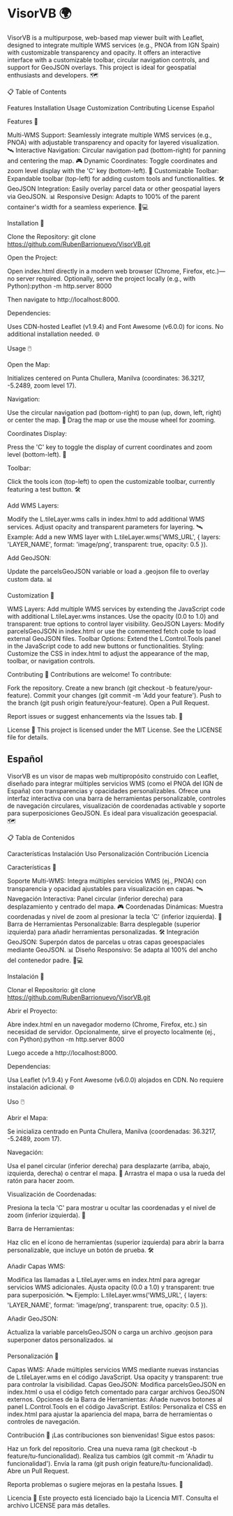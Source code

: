 # VisorVB 🌍
  
VisorVB is a multipurpose, web-based map viewer built with Leaflet, designed to integrate multiple WMS services (e.g., PNOA from IGN Spain) with customizable transparency and opacity. It offers an interactive interface with a customizable toolbar, circular navigation controls, and support for GeoJSON overlays. This project is ideal for geospatial enthusiasts and developers. 🗺️

📋 Table of Contents

Features
Installation
Usage
Customization
Contributing
License
Español


Features 🚀

Multi-WMS Support: Seamlessly integrate multiple WMS services (e.g., PNOA) with adjustable transparency and opacity for layered visualization. 🛰️
Interactive Navigation: Circular navigation pad (bottom-right) for panning and centering the map. 🎮
Dynamic Coordinates: Toggle coordinates and zoom level display with the 'C' key (bottom-left). 📍
Customizable Toolbar: Expandable toolbar (top-left) for adding custom tools and functionalities. 🛠️
GeoJSON Integration: Easily overlay parcel data or other geospatial layers via GeoJSON. 📊
Responsive Design: Adapts to 100% of the parent container's width for a seamless experience. 📱💻


Installation 🔧

Clone the Repository:
git clone https://github.com/RubenBarrionuevo/VisorVB.git


Open the Project:

Open index.html directly in a modern web browser (Chrome, Firefox, etc.)—no server required.
Optionally, serve the project locally (e.g., with Python):python -m http.server 8000

Then navigate to http://localhost:8000.


Dependencies:

Uses CDN-hosted Leaflet (v1.9.4) and Font Awesome (v6.0.0) for icons. No additional installation needed. 🌐




Usage 🖱️

Open the Map:

Initializes centered on Punta Chullera, Manilva (coordinates: 36.3217, -5.2489, zoom level 17).


Navigation:

Use the circular navigation pad (bottom-right) to pan (up, down, left, right) or center the map. 🧭
Drag the map or use the mouse wheel for zooming.


Coordinates Display:

Press the 'C' key to toggle the display of current coordinates and zoom level (bottom-left). 📍


Toolbar:

Click the tools icon (top-left) to open the customizable toolbar, currently featuring a test button. 🛠️


Add WMS Layers:

Modify the L.tileLayer.wms calls in index.html to add additional WMS services. Adjust opacity and transparent parameters for layering. 🛰️
Example: Add a new WMS layer with L.tileLayer.wms('WMS_URL', { layers: 'LAYER_NAME', format: 'image/png', transparent: true, opacity: 0.5 }).


Add GeoJSON:

Update the parcelsGeoJSON variable or load a .geojson file to overlay custom data. 📊




Customization 🎨

WMS Layers: Add multiple WMS services by extending the JavaScript code with additional L.tileLayer.wms instances. Use the opacity (0.0 to 1.0) and transparent: true options to control layer visibility.
GeoJSON Layers: Modify parcelsGeoJSON in index.html or use the commented fetch code to load external GeoJSON files.
Toolbar Options: Extend the L.Control.Tools panel in the JavaScript code to add new buttons or functionalities.
Styling: Customize the CSS in index.html to adjust the appearance of the map, toolbar, or navigation controls.


Contributing 🤝
Contributions are welcome! To contribute:

Fork the repository.
Create a new branch (git checkout -b feature/your-feature).
Commit your changes (git commit -m 'Add your feature').
Push to the branch (git push origin feature/your-feature).
Open a Pull Request.

Report issues or suggest enhancements via the Issues tab. 🐛

License 📜
This project is licensed under the MIT License. See the LICENSE file for details.

## Español
  
VisorVB es un visor de mapas web multipropósito construido con Leaflet, diseñado para integrar múltiples servicios WMS (como el PNOA del IGN de España) con transparencias y opacidades personalizables. Ofrece una interfaz interactiva con una barra de herramientas personalizable, controles de navegación circulares, visualización de coordenadas activable y soporte para superposiciones GeoJSON. Es ideal para visualización geoespacial. 🗺️

📋 Tabla de Contenidos

Características
Instalación
Uso
Personalización
Contribución
Licencia


Características 🚀

Soporte Multi-WMS: Integra múltiples servicios WMS (ej., PNOA) con transparencia y opacidad ajustables para visualización en capas. 🛰️
Navegación Interactiva: Panel circular (inferior derecha) para desplazamiento y centrado del mapa. 🎮
Coordenadas Dinámicas: Muestra coordenadas y nivel de zoom al presionar la tecla 'C' (inferior izquierda). 📍
Barra de Herramientas Personalizable: Barra desplegable (superior izquierda) para añadir herramientas personalizadas. 🛠️
Integración GeoJSON: Superpón datos de parcelas u otras capas geoespaciales mediante GeoJSON. 📊
Diseño Responsivo: Se adapta al 100% del ancho del contenedor padre. 📱💻


Instalación 🔧

Clonar el Repositorio:
git clone https://github.com/RubenBarrionuevo/VisorVB.git


Abrir el Proyecto:

Abre index.html en un navegador moderno (Chrome, Firefox, etc.) sin necesidad de servidor.
Opcionalmente, sirve el proyecto localmente (ej., con Python):python -m http.server 8000

Luego accede a http://localhost:8000.


Dependencias:

Usa Leaflet (v1.9.4) y Font Awesome (v6.0.0) alojados en CDN. No requiere instalación adicional. 🌐




Uso 🖱️

Abrir el Mapa:

Se inicializa centrado en Punta Chullera, Manilva (coordenadas: 36.3217, -5.2489, zoom 17).


Navegación:

Usa el panel circular (inferior derecha) para desplazarte (arriba, abajo, izquierda, derecha) o centrar el mapa. 🧭
Arrastra el mapa o usa la rueda del ratón para hacer zoom.


Visualización de Coordenadas:

Presiona la tecla 'C' para mostrar u ocultar las coordenadas y el nivel de zoom (inferior izquierda). 📍


Barra de Herramientas:

Haz clic en el ícono de herramientas (superior izquierda) para abrir la barra personalizable, que incluye un botón de prueba. 🛠️


Añadir Capas WMS:

Modifica las llamadas a L.tileLayer.wms en index.html para agregar servicios WMS adicionales. Ajusta opacity (0.0 a 1.0) y transparent: true para superposición. 🛰️
Ejemplo: L.tileLayer.wms('WMS_URL', { layers: 'LAYER_NAME', format: 'image/png', transparent: true, opacity: 0.5 }).


Añadir GeoJSON:

Actualiza la variable parcelsGeoJSON o carga un archivo .geojson para superponer datos personalizados. 📊




Personalización 🎨

Capas WMS: Añade múltiples servicios WMS mediante nuevas instancias de L.tileLayer.wms en el código JavaScript. Usa opacity y transparent: true para controlar la visibilidad.
Capas GeoJSON: Modifica parcelsGeoJSON en index.html o usa el código fetch comentado para cargar archivos GeoJSON externos.
Opciones de la Barra de Herramientas: Añade nuevos botones al panel L.Control.Tools en el código JavaScript.
Estilos: Personaliza el CSS en index.html para ajustar la apariencia del mapa, barra de herramientas o controles de navegación.


Contribución 🤝
¡Las contribuciones son bienvenidas! Sigue estos pasos:

Haz un fork del repositorio.
Crea una nueva rama (git checkout -b feature/tu-funcionalidad).
Realiza tus cambios (git commit -m 'Añadir tu funcionalidad').
Envía la rama (git push origin feature/tu-funcionalidad).
Abre un Pull Request.

Reporta problemas o sugiere mejoras en la pestaña Issues. 🐛

Licencia 📜
Este proyecto está licenciado bajo la Licencia MIT. Consulta el archivo LICENSE para más detalles.
